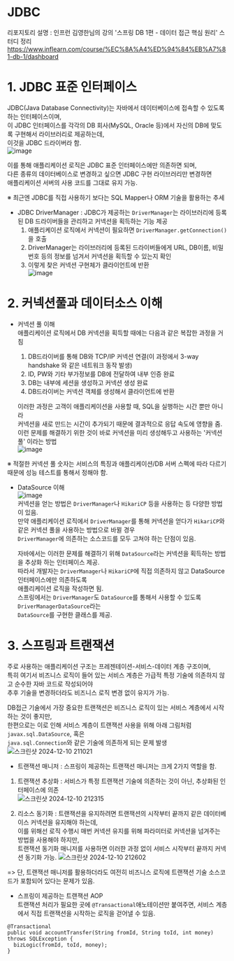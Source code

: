 # JDBC  
리포지토리 설명 : 인프런 김영한님의 강의 '스프링 DB 1편 - 데이터 접근 핵심 원리' 스터디 정리  
https://www.inflearn.com/course/%EC%8A%A4%ED%94%84%EB%A7%81-db-1/dashboard  
  
# 1. JDBC 표준 인터페이스
JDBC(Java Database Connectivity)는 자바에서 데이터베이스에 접속할 수 있도록 하는 인터페이스이며,  
이 JDBC 인터페이스를 각각의 DB 회사(MySQL, Oracle 등)에서 자신의 DB에 맞도록 구현해서 라이브러리로 제공하는데,  
이것을 JDBC 드라이버라 함.  
![image](https://github.com/user-attachments/assets/aed8a687-1a6c-42b7-9e83-8adb5b9768f0)


이를 통해 애플리케이션 로직은 JDBC 표준 인터페이스에만 의존하면 되며,  
다른 종류의 데이터베이스로 변경하고 싶으면 JDBC 구현 라이브러리만 변경하면  
애플리케이션 서버의 사용 코드를 그대로 유지 가능.  

※ 최근엔 JDBC를 직접 사용하기 보다는 SQL Mapper나 ORM 기술을 활용하는 추세  

- JDBC DriverManager : JDBC가 제공하는 `DriverManager`는 라이브러리에 등록된 DB 드라이버들을 관리하고 커넥션을 획득하는 기능 제공  
  1) 애플리케이션 로직에서 커넥션이 필요하면 `DriverManager.getConnection()` 을 호출
  2) DriverManager는 라이브러리에 등록된 드라이버들에게 URL, DB이름, 비밀번호 등의 정보를 넘겨서 커넥션을 획득할 수 있는지 확인
  3) 이렇게 찾은 커넥션 구현체가 클라이언트에 반환  
![image](https://github.com/user-attachments/assets/f078dbc7-2c1d-429b-9081-d71ffb4c02a4)

# 2. 커넥션풀과 데이터소스 이해  

- 커넥션 풀 이해  
  애플리케이션 로직에서 DB 커넥션을 획득할 때에는 다음과 같은 복잡한 과정을 거침
  1) DB드라이버를 통해 DB와 TCP/IP 커넥션 연결(이 과정에서 3-way handshake 와 같은 네트워크 동작 발생)
  2) ID, PW와 기타 부가정보를 DB에 전달하여 내부 인증 완료  
  3) DB는 내부에 세션을 생성하고 커넥션 생성 완료
  4) DB드라이버는 커넥션 객체를 생성해서 클라이언트에 반환

  이러한 과정은 고객이 애플리케이션을 사용할 때, SQL을 실행하는 시간 뿐만 아니라  
  커넥션을 새로 만드는 시간이 추가되기 때문에 결과적으로 응답 속도에 영향을 줌.  
  이런 문제를 해결하기 위한 것이 바로 커넥션을 미리 생성해두고 사용하는 '커넥션 풀' 이라는 방법  
![image](https://github.com/user-attachments/assets/ffcd99e8-9eac-49c9-9a4b-92a6c59bdcd3)

※ 적절한 커넥션 풀 숫자는 서비스의 특징과 애플리케이션/DB 서버 스펙에 따라 다르기 때문에 성능 테스트를 통해서 정해야 함.  

- DataSource 이해  
![image](https://github.com/user-attachments/assets/518b00b4-c104-4dcc-a15b-3a27bc89b2eb)  
  커넥션을 얻는 방법은 `DriverManager`나 `HikariCP` 등을 사용하는 등 다양한 방법이 있음.  
  만약 애플리케이션 로직에서 `DriverManager`를 통해 커넥션을 얻다가 `HikariCP`와 같은 커넥션 풀을 사용하는 방법으로 바뀔 경우  
   `DriverManager`에 의존하는 소스코드를 모두 고쳐야 하는 단점이 있음.

  자바에서는 이러한 문제를 해결하기 위해 `DataSource`라는 커넥션을 획득하는 방법을 추상화 하는 인터페이스 제공.  
  따라서 개발자는 `DriverManager`나 `HikariCP`에 직접 의존하지 않고 DataSource 인터페이스에만 의존하도록  
  애플리케이션 로직을 작성하면 됨.  
  스프링에서는 `DriverManager`도 `DataSource`를 통해서 사용할 수 있도록 `DriverManagerDataSource`라는  
  `DataSource`를 구현한 클래스를 제공.  

# 3. 스프링과 트랜잭션
주로 사용하는 애플리케이션 구조는 프레젠테이션-서비스-데이터 계층 구조이며,  
특히 여기서 비즈니스 로직이 들어 있는 서비스 계층은 가급적 특정 기술에 의존하지 않고 순수한 자바 코드로 작성되어야  
추후 기술을 변경하더라도 비즈니스 로직 변경 없이 유지가 가능.  

DB접근 기술에서 가장 중요한 트랜잭션은 비즈니스 로직이 있는 서비스 계층에서 시작하는 것이 좋지만,  
한편으로는 이로 인해 서비스 계층이 트랜잭션 사용을 위해 아래 그림처럼 `javax.sql.DataSource`, 혹은  
`java.sql.Connection`와 같은 기술에 의존하게 되는 문제 발생  
![스크린샷 2024-12-10 211021](https://github.com/user-attachments/assets/56794ddd-ee7b-4674-9668-5c8c53de4dff)

- 트랜잭션 매니저 : 스프링이 제공하는 트랜잭션 매니저는 크게 2가지 역할을 함.  
1) 트랜잭션 추상화 : 서비스가 특정 트랜잭션 기술에 의존하는 것이 아닌, 추상화된 인터페이스에 의존  
![스크린샷 2024-12-10 212315](https://github.com/user-attachments/assets/3a0596b9-07e1-46ff-9756-e854f7c173c2)

2) 리소스 동기화 : 트랜잭션을 유지하려면 트랜잭션의 시작부터 끝까지 같은 데이터베이스 커넥션을 유지해야 하는데,  
   이를 위해선 로직 수행시 매번 커넥션 유지를 위해 파라미터로 커넥션을 넘겨주는 방법을 사용해야 하지만,  
   트랜잭션 동기화 매니저를 사용하면 이러한 과정 없이 서비스 시작부터 끝까지 커넥션 동기화 가능.
![스크린샷 2024-12-10 212602](https://github.com/user-attachments/assets/9c97a9fb-d09d-4421-bf05-1ed7716ca437)

=> 단, 트랜잭션 매니저를 활용하더라도 여전히 비즈니스 로직에 트랜잭션 기술 소스코드가 포함되어 있다는 문제가 있음.  

- 스프링이 제공하는 트랜잭션 AOP  
트랜잭션 처리가 필요한 곳에 `@Transactional`애노테이션만 붙여주면, 서비스 계층에서 직접 트랜잭션을 시작하는 로직을 걷어낼 수 있음.   
```
@Transactional
public void accountTransfer(String fromId, String toId, int money) throws SQLException {
  bizLogic(fromId, toId, money);
}
```
